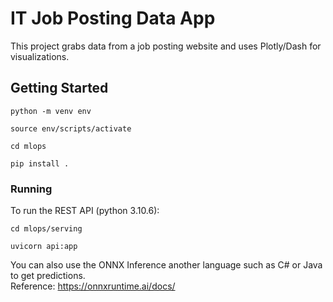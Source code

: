 # IT Job Posting Data App

This project grabs data from a job posting website and uses Plotly/Dash for visualizations.


## Getting Started

    python -m venv env

    source env/scripts/activate

    cd mlops

    pip install .

### Running

To run the REST API (python 3.10.6):

    cd mlops/serving

    uvicorn api:app

You can also use the ONNX Inference another language such as C# or Java to get predictions.<br/>
Reference: https://onnxruntime.ai/docs/





